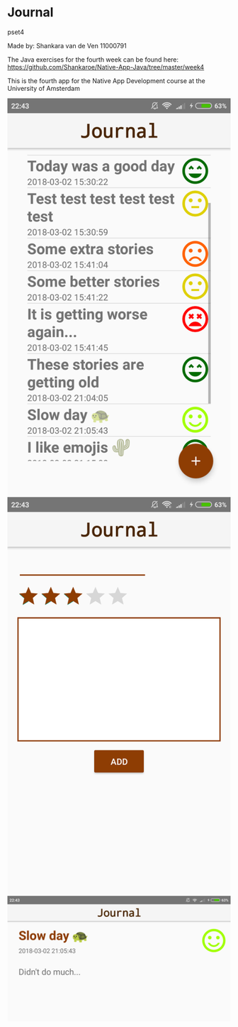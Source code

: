 # Journal
pset4

Made by: Shankara van de Ven
         11000791

The Java exercises for the fourth week can be found here:
https://github.com/Shankaroe/Native-App-Java/tree/master/week4


This is the fourth app for the Native App Development course at the University of Amsterdam

![Screenshot portrait](doc/home_portrait.png)
![Screenshot landscape](doc/add_portrait.png)
![Screenshot landscape](doc/details_landscape.png)

